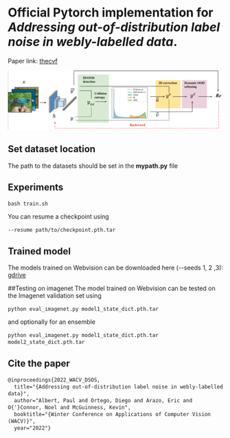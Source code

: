 # Official Pytorch implementation for *Addressing out-of-distribution label noise in webly-labelled data*.
Paper link: [thecvf](https://openaccess.thecvf.com/content/WACV2022/html/Albert_Addressing_Out-of-Distribution_Label_Noise_in_Webly-Labelled_Data_WACV_2022_paper.html)

![DSOS](DSOS.png)

## Set dataset location
The path to the datasets should be set in the **mypath.py** file

## Experiments
```
bash train.sh
```
You can resume a checkpoint using 
```
--resume path/to/checkpoint.pth.tar
```

## Trained model
The models trained on Webvision can be downloaded here (--seeds 1, 2 ,3): [gdrive](https://drive.google.com/drive/folders/1A0Z2CmKWhz9PlNaq4Rov1QMaiM48wmiz?usp=sharing)

##Testing on imagenet
The model trained on Webvision can be tested on the Imagenet validation set using

```
python eval_imagenet.py model1_state_dict.pth.tar
```

and optionally for an ensemble

```
python eval_imagenet.py model1_state_dict.pth.tar model2_state_dict.pth.tar
```

## Cite the  paper
```
@inproceedings{2022_WACV_DSOS,
  title="{Addressing out-of-distribution label noise in webly-labelled data}",
  author="Albert, Paul and Ortego, Diego and Arazo, Eric and O{'}Connor, Noel and McGuinness, Kevin",
  booktitle="{Winter Conference on Applications of Computer Vision (WACV)}",
  year="2022"}
```